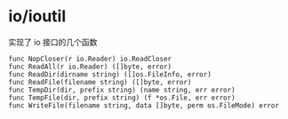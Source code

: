 # io/ioutil

实现了 io 接口的几个函数


    func NopCloser(r io.Reader) io.ReadCloser
    func ReadAll(r io.Reader) ([]byte, error)
    func ReadDir(dirname string) ([]os.FileInfo, error)
    func ReadFile(filename string) ([]byte, error)
    func TempDir(dir, prefix string) (name string, err error)
    func TempFile(dir, prefix string) (f *os.File, err error)
    func WriteFile(filename string, data []byte, perm os.FileMode) error
